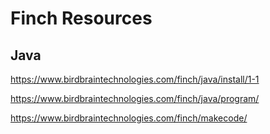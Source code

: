 # Finch Resources

## Java

<https://www.birdbraintechnologies.com/finch/java/install/1-1>

<https://www.birdbraintechnologies.com/finch/java/program/>

<https://www.birdbraintechnologies.com/finch/makecode/>
